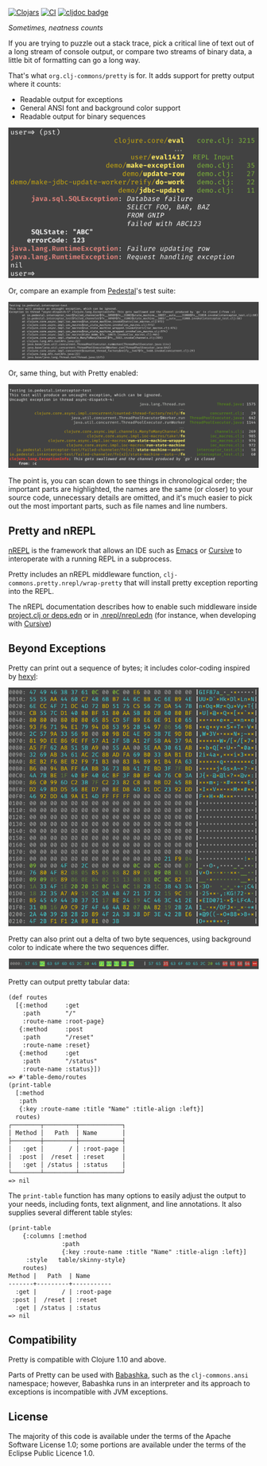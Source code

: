 [![Clojars](https://img.shields.io/clojars/v/org.clj-commons/pretty.svg)](http://clojars.org/org.clj-commons/pretty)
[![CI](https://github.com/clj-commons/pretty/actions/workflows/clojure.yml/badge.svg)](https://github.com/clj-commons/pretty/actions/workflows/clojure.yml)
[![cljdoc badge](https://cljdoc.org/badge/org.clj-commons/pretty)](https://cljdoc.org/d/org.clj-commons/pretty/)

*Sometimes, neatness counts*

If you are trying to puzzle out a stack trace, 
pick a critical line of text out of a long stream of console output,
or compare two streams of binary data, a little bit of formatting can go a long way.

That's what `org.clj-commons/pretty` is for.  It adds support for pretty output where it counts:

* Readable output for exceptions
* General ANSI font and background color support
* Readable output for binary sequences

![Example](docs/images/formatted-exception.png)


Or, compare an example from
[Pedestal](http://github.com/pedestal/pedestal)'s test suite:

![No Pretty](docs/images/pedestal-without-pretty.png)

Or, same thing, but with Pretty enabled:

![With Pretty](docs/images/pedestal-with-pretty.png)

The point is, you can scan down to see things in chronological order; the important parts are highlighted, the names are the same (or closer) to your source code, unnecessary details are omitted, and it's much easier to pick out the most important parts, such as file names and line numbers.

## Pretty and nREPL

[nREPL](https://nrepl.org) is the framework that allows an IDE such as [Emacs](https://cider.mx/) 
or [Cursive](https://cursive-ide.com/) to interoperate with a running
REPL in a subprocess.

Pretty includes an nREPL middleware function, `clj-commons.pretty.nrepl/wrap-pretty` that will install pretty exception reporting into the REPL.  

The nREPL documentation describes how to enable such middleware
inside [project.clj or deps.edn](https://nrepl.org/nrepl/usage/server.html#starting-a-server) or
in [.nrepl/nrepl.edn](https://nrepl.org/nrepl/usage/server.html#server-configuration) (for instance, when developing
with [Cursive](https://cursive-ide.com/userguide/repl.html#configuring-middleware-for-nrepl-repls))

## Beyond Exceptions

Pretty can print out a sequence of bytes; it includes color-coding inspired by
[hexyl](https://github.com/sharkdp/hexyl):

![Binary Output](docs/images/binary-output.png)

Pretty can also print out a delta of two byte sequences, using background color
to indicate where the two sequences differ.

![Binary Delta](docs/images/binary-delta.png)

Pretty can output pretty tabular data:

```
(def routes
  [{:method     :get
    :path       "/"
    :route-name :root-page}
   {:method     :post
    :path       "/reset"
    :route-name :reset}
   {:method     :get
    :path       "/status"
    :route-name :status}])
=> #'table-demo/routes
(print-table
  [:method
   :path
   {:key :route-name :title "Name" :title-align :left}]
  routes)
┌────────┬─────────┬────────────┐
│ Method │   Path  │ Name       │
├────────┼─────────┼────────────┤
│   :get │       / │ :root-page │
│  :post │  /reset │ :reset     │
│   :get │ /status │ :status    │
└────────┴─────────┴────────────┘
=> nil
```

The `print-table` function has many options to easily adjust the output to your needs, including fonts, text alignment, and line annotations. It also supplies several different table styles:

```
(print-table
    {:columns [:method
               :path
               {:key :route-name :title "Name" :title-align :left}]
     :style   table/skinny-style}
    routes)
Method |   Path  | Name      
-------+---------+-----------
  :get |       / | :root-page
 :post |  /reset | :reset    
  :get | /status | :status   
=> nil
```


## Compatibility

Pretty is compatible with Clojure 1.10 and above.

Parts of Pretty can be used with [Babashka](https://book.babashka.org/#introduction), such as the `clj-commons.ansi`
namespace; however, Babashka runs in an interpreter and its approach to exceptions is
incompatible with JVM exceptions.

## License

The majority of this code is available under the terms of the Apache Software License 1.0; some portions
are available under the terms of the Eclipse Public Licence 1.0.

